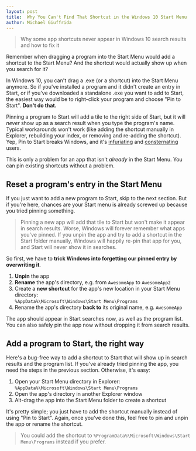 ```yaml
---
layout: post
title:  Why You Can't Find That Shortcut in the Windows 10 Start Menu
author: Michael Giuffrida
---
```


> Why some app shortcuts never appear in Windows 10 search results and how to fix it

Remember when dragging a program into the Start Menu would add a shortcut to the Start Menu? And the shortcut would
actually show up when you search for it?

In Windows 10, you can't drag a .exe (or a shortcut) into the Start Menu anymore. So if you've installed a program and
it didn't create an entry in Start, or if you've downloaded a standalone .exe you want to add to Start, the easiest way
would be to right-click your program and choose "Pin to Start". **Don't do that.**

Pinning a program to Start will add a tile to the right side of Start, but it will *never* show up as a search result
when you type the program's name. Typical workarounds won't work (like adding the shortcut manually in Explorer,
rebuilding your index, or removing and re-adding the shortcut). Yep, Pin to Start breaks Windows, and it's
[infuriating](https://superuser.com/questions/949886/how-to-add-new-item-to-the-windows-10-all-apps-section) and
[consternating](https://superuser.com/questions/954372/how-do-i-add-a-new-program-to-the-start-menu) users.

This is only a problem for an app that isn't *already* in the Start Menu. You can pin existing shortcuts without a
problem.

## Reset a program's entry in the Start Menu

If you just want to add a new program to Start, skip to the next section. But if you're here, chances are your Start
menu is already screwed up because you tried pinning something.

> Pinning a new app will add that tile to Start but won't make it appear in search results. Worse, Windows will forever
> remember what apps you've pinned. If you unpin the app and try to add a shortcut in the Start folder manually, Windows
> will happily re-pin that app for you, and Start will never show it in searches.

So first, we have to **trick Windows into forgetting our pinned entry by overwriting it**.

1. **Unpin** the app
2. **Rename** the app's directory, e.g. from `AwesomeApp` to `AwesomeApp2`
3. Create a **new shortcut** for the app's new location in your Start Menu directory:  
   `%AppData%\Microsoft\Windows\Start Menu\Programs`
4. Rename the app's directory **back to** its original name, e.g. `AwesomeApp`

The app should appear in Start searches now, as well as the program list. You can also safely pin the app now without
dropping it from search results.

## Add a program to Start, the right way

Here's a bug-free way to add a shortcut to Start that will show up in search results and the program list. If you've
already tried pinning the app, you need the steps in the previous section. Otherwise, it's easy:

1. Open your Start Menu directory in Explorer:  
   `%AppData%\Microsoft\Windows\Start Menu\Programs`
2. Open the app's directory in another Explorer window
3. Alt-drag the app into the Start Menu folder to create a shortcut

It's pretty simple; you just have to add the shortcut manually instead of using "Pin to Start". Again, once you've done
this, feel free to pin and unpin the app or rename the shortcut.

> You could add the shortcut to `%ProgramData%\Microsoft\Windows\Start Menu\Programs` instead if you prefer.
